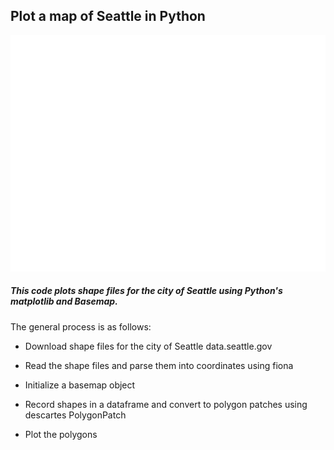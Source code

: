 ## Plot a map of Seattle in Python

![](seattle_map.png?raw=true)

##### This code plots shape files for the city of Seattle using Python's matplotlib and Basemap.  

The general process is as follows:


* Download shape files for the city of Seattle data.seattle.gov

* Read the shape files and parse them into coordinates using fiona

* Initialize a basemap object

* Record shapes in a dataframe and convert to polygon patches using descartes PolygonPatch

* Plot the polygons
